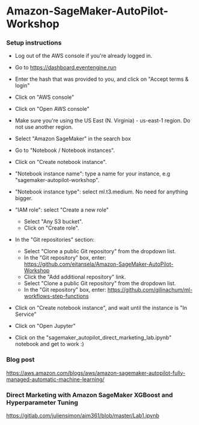 # Amazon-SageMaker-AutoPilot-Workshop

### Setup instructions

* Log out of the AWS console if you're already logged in.

* Go to https://dashboard.eventengine.run

* Enter the hash that was provided to you, and click on "Accept terms & login"

* Click on "AWS console"

* Click on "Open AWS console"

* Make sure you're using the US East (N. Virginia) - us-east-1 region. Do not use another region.

* Select "Amazon SageMaker" in the search box

* Go to "Notebook / Notebook instances".

* Click on "Create notebook instance".

* "Notebook instance name": type a name for your instance, e.g "sagemaker-autopilot-workshop".

* "Notebook instance type": select ml.t3.medium. No need for anything bigger.

* "IAM role": select "Create a new role"
   * Select "Any S3 bucket".
   * Click on "Create role".

* In the "Git repositories" section:
   * Select "Clone a public Git repository" from the dropdown list.
   * In the "Git repository" box, enter: https://github.com/eitansela/Amazon-SageMaker-AutoPilot-Workshop
   * Click the "Add additional repository" link.
   * Select "Clone a public Git repository" from the dropdown list.
   * In the "Git repository" box, enter: https://github.com/gilinachum/ml-workflows-step-functions

* Click on "Create notebook instance", and wait until the instance is "In Service"

* Click on "Open Jupyter"

* Click on the "sagemaker_autopilot_direct_marketing_lab.ipynb" notebook and get to work :)

### Blog post

https://aws.amazon.com/blogs/aws/amazon-sagemaker-autopilot-fully-managed-automatic-machine-learning/ 

### Direct Marketing with Amazon SageMaker XGBoost and Hyperparameter Tuning

https://gitlab.com/juliensimon/aim361/blob/master/Lab1.ipynb
